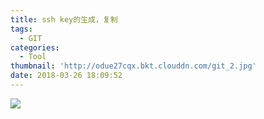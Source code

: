 ```yaml
---
title: ssh key的生成，复制
tags:
  - GIT
categories:
  - Tool
thumbnail: 'http://odue27cqx.bkt.clouddn.com/git_2.jpg'
date: 2018-03-26 18:09:52
---
```



![](http://odue27cqx.bkt.clouddn.com/git_1.jpg)

<!-- more -->